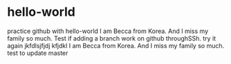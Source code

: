 # hello-world
practice github with hello-world
I am Becca from Korea. And I miss my family so much.
Test if adding a branch work on github throughSSh. 
try it again jkfdlsjfjdj kfjdkl
I am Becca from Korea. And I miss my family so much. 
test to update master

